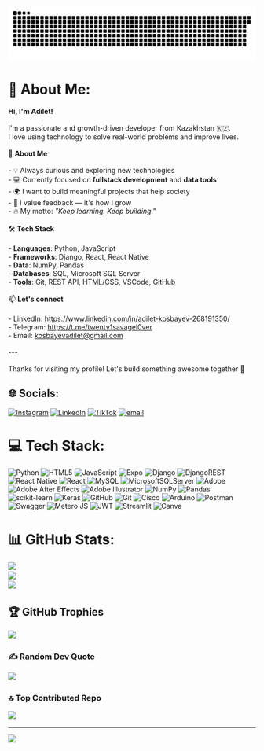 ![snake gif](https://github.com/6igsm0ke/6igsm0ke/blob/output/github-snake-dark.svg)

# 💫 About Me:
**Hi, I'm Adilet!**<br><br>I'm a passionate and growth-driven developer from Kazakhstan 🇰🇿.  <br>I love using technology to solve real-world problems and improve lives.<br><br>🚀 **About Me**<br><br>- 💡 Always curious and exploring new technologies  <br>- 💻 Currently focused on **fullstack development** and **data tools**  <br>- 🌍 I want to build meaningful projects that help society  <br>- 💬 I value feedback — it's how I grow  <br>- 🔥 My motto: *"Keep learning. Keep building."*<br><br> 🛠️ **Tech Stack**<br><br>- **Languages**: Python, JavaScript  <br>- **Frameworks**: Django, React, React Native  <br>- **Data**: NumPy, Pandas  <br>- **Databases**: SQL, Microsoft SQL Server  <br>- **Tools**: Git, REST API, HTML/CSS, VSCode, GitHub<br><br>📫 **Let's connect**<br><br>- LinkedIn: https://www.linkedin.com/in/adilet-kosbayev-268191350/ <br>- Telegram: https://t.me/twenty1savagel0ver <br>- Email: kosbayevadilet@gmail.com  <br><br>---<br><br>Thanks for visiting my profile! Let's build something awesome together 🚀


## 🌐 Socials:
[![Instagram](https://img.shields.io/badge/Instagram-%23E4405F.svg?logo=Instagram&logoColor=white)](https://instagram.com/6igsm0ke) [![LinkedIn](https://img.shields.io/badge/LinkedIn-%230077B5.svg?logo=linkedin&logoColor=white)](https://www.linkedin.com/in/adilet-kosbayev-268191350/) [![TikTok](https://img.shields.io/badge/TikTok-%23000000.svg?logo=TikTok&logoColor=white)](https://tiktok.com/@6igsm0ke) [![email](https://img.shields.io/badge/Email-D14836?logo=gmail&logoColor=white)](mailto:kosbayevadilet@gmail.com) 

# 💻 Tech Stack:
![Python](https://img.shields.io/badge/python-3670A0?style=flat&logo=python&logoColor=ffdd54) ![HTML5](https://img.shields.io/badge/html5-%23E34F26.svg?style=flat&logo=html5&logoColor=white) ![JavaScript](https://img.shields.io/badge/javascript-%23323330.svg?style=flat&logo=javascript&logoColor=%23F7DF1E) ![Expo](https://img.shields.io/badge/expo-1C1E24?style=flat&logo=expo&logoColor=#D04A37) ![Django](https://img.shields.io/badge/django-%23092E20.svg?style=flat&logo=django&logoColor=white) ![DjangoREST](https://img.shields.io/badge/DJANGO-REST-ff1709?style=flat&logo=django&logoColor=white&color=ff1709&labelColor=gray) ![React Native](https://img.shields.io/badge/react_native-%2320232a.svg?style=flat&logo=react&logoColor=%2361DAFB) ![React](https://img.shields.io/badge/react-%2320232a.svg?style=flat&logo=react&logoColor=%2361DAFB) ![MySQL](https://img.shields.io/badge/mysql-4479A1.svg?style=flat&logo=mysql&logoColor=white) ![MicrosoftSQLServer](https://img.shields.io/badge/Microsoft%20SQL%20Server-CC2927?style=flat&logo=microsoft%20sql%20server&logoColor=white) ![Adobe](https://img.shields.io/badge/adobe-%23FF0000.svg?style=flat&logo=adobe&logoColor=white) ![Adobe After Effects](https://img.shields.io/badge/Adobe%20After%20Effects-9999FF.svg?style=flat&logo=Adobe%20After%20Effects&logoColor=white) ![Adobe Illustrator](https://img.shields.io/badge/adobe%20illustrator-%23FF9A00.svg?style=flat&logo=adobe%20illustrator&logoColor=white) ![NumPy](https://img.shields.io/badge/numpy-%23013243.svg?style=flat&logo=numpy&logoColor=white) ![Pandas](https://img.shields.io/badge/pandas-%23150458.svg?style=flat&logo=pandas&logoColor=white) ![scikit-learn](https://img.shields.io/badge/scikit--learn-%23F7931E.svg?style=flat&logo=scikit-learn&logoColor=white) ![Keras](https://img.shields.io/badge/Keras-%23D00000.svg?style=flat&logo=Keras&logoColor=white) ![GitHub](https://img.shields.io/badge/github-%23121011.svg?style=flat&logo=github&logoColor=white) ![Git](https://img.shields.io/badge/git-%23F05033.svg?style=flat&logo=git&logoColor=white) ![Cisco](https://img.shields.io/badge/cisco-%23049fd9.svg?style=flat&logo=cisco&logoColor=black) ![Arduino](https://img.shields.io/badge/-Arduino-00979D?style=flat&logo=Arduino&logoColor=white) ![Postman](https://img.shields.io/badge/Postman-FF6C37?style=flat&logo=postman&logoColor=white) ![Swagger](https://img.shields.io/badge/-Swagger-%23Clojure?style=flat&logo=swagger&logoColor=white) ![Metero JS](https://img.shields.io/badge/meteorjs-%23d74c4c.svg?style=flat&logo=meteor&logoColor=white) ![JWT](https://img.shields.io/badge/JWT-black?style=flat&logo=JSON%20web%20tokens) ![Streamlit](https://img.shields.io/badge/Streamlit-%23FE4B4B.svg?style=flat&logo=streamlit&logoColor=white) ![Canva](https://img.shields.io/badge/Canva-%2300C4CC.svg?style=flat&logo=Canva&logoColor=white)
# 📊 GitHub Stats:
![](https://github-readme-stats.vercel.app/api?username=6igsm0ke&theme=dark&hide_border=false&include_all_commits=false&count_private=false)<br/>
![](https://nirzak-streak-stats.vercel.app/?user=6igsm0ke&theme=dark&hide_border=false)<br/>
![](https://github-readme-stats.vercel.app/api/top-langs/?username=6igsm0ke&theme=dark&hide_border=false&include_all_commits=false&count_private=false&layout=compact)

## 🏆 GitHub Trophies
![](https://github-profile-trophy.vercel.app/?username=6igsm0ke&theme=radical&no-frame=false&no-bg=false&margin-w=4)

### ✍️ Random Dev Quote
![](https://quotes-github-readme.vercel.app/api?type=horizontal&theme=radical)

### 🔝 Top Contributed Repo
![](https://github-contributor-stats.vercel.app/api?username=6igsm0ke&limit=5&theme=dark&combine_all_yearly_contributions=true)

---
[![](https://visitcount.itsvg.in/api?id=6igsm0ke&icon=0&color=0)](https://visitcount.itsvg.in)

<!-- Proudly created with GPRM ( https://gprm.itsvg.in ) -->
